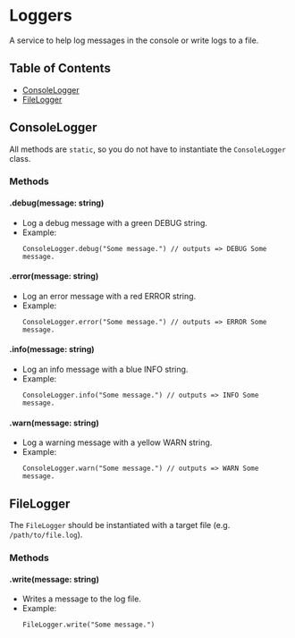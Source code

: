 # Loggers

A service to help log messages in the console or write logs to a file.

## Table of Contents

* [ConsoleLogger](#consolelogger)
* [FileLogger](#filelogger)

## ConsoleLogger

All methods are `static`, so you do not have to instantiate the `ConsoleLogger` class.

### Methods

#### .debug(message: string)

* Log a debug message with a green DEBUG string.
* Example:
    ```
    ConsoleLogger.debug("Some message.") // outputs => DEBUG Some message.
    ```

#### .error(message: string)

* Log an error message with a red ERROR string.
* Example:
    ```
    ConsoleLogger.error("Some message.") // outputs => ERROR Some message.
    ```

#### .info(message: string)

* Log an info message with a blue INFO string.
* Example:
    ```
    ConsoleLogger.info("Some message.") // outputs => INFO Some message.
    ```

#### .warn(message: string)

* Log a warning message with a yellow WARN string.
* Example:
    ```
    ConsoleLogger.warn("Some message.") // outputs => WARN Some message.
    ```

## FileLogger

The `FileLogger` should be instantiated with a target file (e.g. `/path/to/file.log`).

### Methods

#### .write(message: string)

* Writes a message to the log file.
* Example:
    ```
    FileLogger.write("Some message.")
    ```